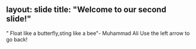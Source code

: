 layout: slide
title: "Welcome to our second slide!"
---
" Float like a butterfly,sting like a bee"- Muhammad Ali
Use the left arrow to go back!
